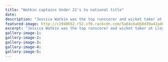 ```yaml
---
title: "Watkin captains Under 21's to national title"
date: 
description: "Jessica Watkin was the top runscorer and wicket taker at Lloyd Elsmore Park..."
featured-image: http://c1940652.r52.cf0.rackcdn.com/5a84c6abb8d39a42a4000640/Jessica-22-dec-2017.jpg
excerpt: "Jessica Watkin was the top runscorer and wicket taker at Lloyd Elsmore Park."
gallery-image-1: 
gallery-image-2: 
gallery-image-3: 
gallery-image-4: 
gallery-image-5: 
---
```

